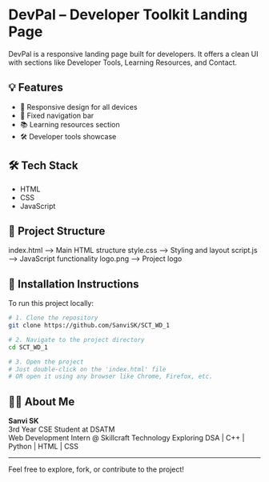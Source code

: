 # DevPal – Developer Toolkit Landing Page

DevPal is a responsive landing page built for developers. It offers a clean UI with sections like Developer Tools, Learning Resources, and Contact.

## 💡 Features

- 🚀 Responsive design for all devices
- 📌 Fixed navigation bar
- 📚 Learning resources section
- 🛠️ Developer tools showcase

## 🛠️ Tech Stack

- HTML
- CSS
- JavaScript

## 📁 Project Structure
index.html --> Main HTML structure
style.css --> Styling and layout
script.js --> JavaScript functionality
logo.png --> Project logo

## 🧩 Installation Instructions

To run this project locally:

```bash
# 1. Clone the repository
git clone https://github.com/SanviSK/SCT_WD_1

# 2. Navigate to the project directory
cd SCT_WD_1

# 3. Open the project
# Just double-click on the 'index.html' file
# OR open it using any browser like Chrome, Firefox, etc.
```

## 🙋‍♀️ About Me

**Sanvi SK**  
3rd Year CSE Student at DSATM  
Web Development Intern @ Skillcraft Technology 
Exploring DSA | C++ | Python | HTML | CSS

---

Feel free to explore, fork, or contribute to the project! 

